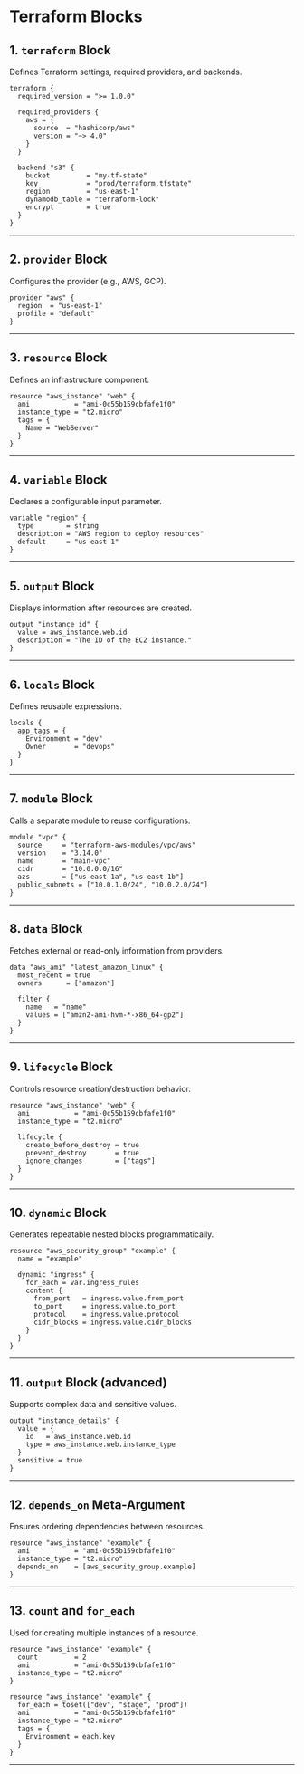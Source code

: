 # Terraform Blocks 

## 1. `terraform` Block

Defines Terraform settings, required providers, and backends.

```hcl
terraform {
  required_version = ">= 1.0.0"

  required_providers {
    aws = {
      source  = "hashicorp/aws"
      version = "~> 4.0"
    }
  }

  backend "s3" {
    bucket         = "my-tf-state"
    key            = "prod/terraform.tfstate"
    region         = "us-east-1"
    dynamodb_table = "terraform-lock"
    encrypt        = true
  }
}
```

---

## 2. `provider` Block

Configures the provider (e.g., AWS, GCP).

```hcl
provider "aws" {
  region  = "us-east-1"
  profile = "default"
}
```

---

## 3. `resource` Block

Defines an infrastructure component.

```hcl
resource "aws_instance" "web" {
  ami           = "ami-0c55b159cbfafe1f0"
  instance_type = "t2.micro"
  tags = {
    Name = "WebServer"
  }
}
```

---

## 4. `variable` Block

Declares a configurable input parameter.

```hcl
variable "region" {
  type        = string
  description = "AWS region to deploy resources"
  default     = "us-east-1"
}
```

---

## 5. `output` Block

Displays information after resources are created.

```hcl
output "instance_id" {
  value = aws_instance.web.id
  description = "The ID of the EC2 instance."
}
```

---

## 6. `locals` Block

Defines reusable expressions.

```hcl
locals {
  app_tags = {
    Environment = "dev"
    Owner       = "devops"
  }
}
```

---

## 7. `module` Block

Calls a separate module to reuse configurations.

```hcl
module "vpc" {
  source     = "terraform-aws-modules/vpc/aws"
  version    = "3.14.0"
  name       = "main-vpc"
  cidr       = "10.0.0.0/16"
  azs        = ["us-east-1a", "us-east-1b"]
  public_subnets = ["10.0.1.0/24", "10.0.2.0/24"]
}
```

---

## 8. `data` Block

Fetches external or read-only information from providers.

```hcl
data "aws_ami" "latest_amazon_linux" {
  most_recent = true
  owners      = ["amazon"]

  filter {
    name   = "name"
    values = ["amzn2-ami-hvm-*-x86_64-gp2"]
  }
}
```

---

## 9. `lifecycle` Block

Controls resource creation/destruction behavior.

```hcl
resource "aws_instance" "web" {
  ami           = "ami-0c55b159cbfafe1f0"
  instance_type = "t2.micro"

  lifecycle {
    create_before_destroy = true
    prevent_destroy       = true
    ignore_changes        = ["tags"]
  }
}
```

---

## 10. `dynamic` Block

Generates repeatable nested blocks programmatically.

```hcl
resource "aws_security_group" "example" {
  name = "example"

  dynamic "ingress" {
    for_each = var.ingress_rules
    content {
      from_port   = ingress.value.from_port
      to_port     = ingress.value.to_port
      protocol    = ingress.value.protocol
      cidr_blocks = ingress.value.cidr_blocks
    }
  }
}
```

---

## 11. `output` Block (advanced)

Supports complex data and sensitive values.

```hcl
output "instance_details" {
  value = {
    id   = aws_instance.web.id
    type = aws_instance.web.instance_type
  }
  sensitive = true
}
```

---

## 12. `depends_on` Meta-Argument

Ensures ordering dependencies between resources.

```hcl
resource "aws_instance" "example" {
  ami           = "ami-0c55b159cbfafe1f0"
  instance_type = "t2.micro"
  depends_on    = [aws_security_group.example]
}
```

---

## 13. `count` and `for_each`

Used for creating multiple instances of a resource.

```hcl
resource "aws_instance" "example" {
  count         = 2
  ami           = "ami-0c55b159cbfafe1f0"
  instance_type = "t2.micro"
}
```

```hcl
resource "aws_instance" "example" {
  for_each = toset(["dev", "stage", "prod"])
  ami           = "ami-0c55b159cbfafe1f0"
  instance_type = "t2.micro"
  tags = {
    Environment = each.key
  }
}
```

---

